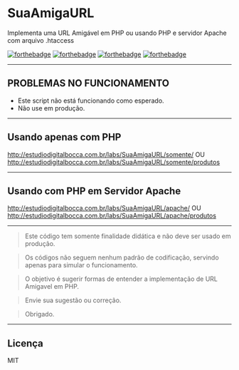 # SuaAmigaURL #

Implementa uma URL Amigável em PHP ou usando PHP e servidor Apache com arquivo .htaccess

[![forthebadge](http://forthebadge.com/images/badges/contains-cat-gifs.svg)](http://forthebadge.com)
[![forthebadge](http://forthebadge.com/images/badges/uses-badges.svg)](http://forthebadge.com)
[![forthebadge](http://forthebadge.com/images/badges/contains-technical-debt.svg)](http://forthebadge.com)
[![forthebadge](http://forthebadge.com/images/badges/built-by-developers.svg)](http://forthebadge.com)

---

## PROBLEMAS NO FUNCIONAMENTO ##

- Este script não está funcionando como esperado.
- Não use em produção.

---

## Usando apenas com PHP ##

<http://estudiodigitalbocca.com.br/labs/SuaAmigaURL/somente/>
OU
<http://estudiodigitalbocca.com.br/labs/SuaAmigaURL/somente/produtos>

---

## Usando com PHP em Servidor Apache ##

<http://estudiodigitalbocca.com.br/labs/SuaAmigaURL/apache/>
OU
<http://estudiodigitalbocca.com.br/labs/SuaAmigaURL/apache/produtos>

---

> Este código tem somente finalidade didática e não deve ser usado em produção.

> Os códigos não seguem nenhum padrão de codificação, servindo apenas para simular o funcionamento.

> O objetivo é sugerir formas de entender a implementação de URL Amigavel em PHP.

> Envie sua sugestão ou correção.

> Obrigado.

---

## Licença ##

MIT